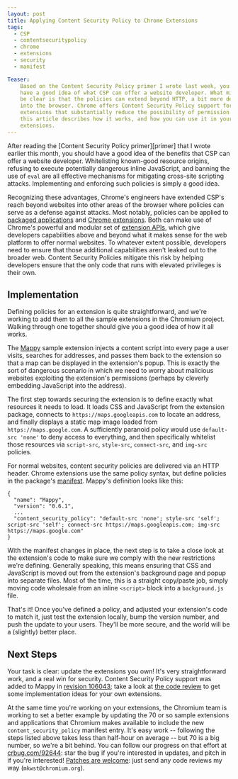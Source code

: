 ```yaml
---
layout: post
title: Applying Content Security Policy to Chrome Extensions
tags:
  - CSP
  - contentsecuritypolicy
  - chrome
  - extensions
  - security
  - manifest

Teaser:
    Based on the Content Security Policy primer I wrote last week, you should
    have a good idea of what CSP can offer a website developer. What might not
    be clear is that the policies can extend beyond HTTP, a bit more deeply
    into the browser. Chrome offers Content Security Policy support for
    extensions that substantially reduce the possibility of permission leakage;
    this article describes how it works, and how you can use it in your
    extensions.
---
```

After reading the [Content Security Policy primer][primer] that I wrote earlier this month, you should have a good idea of the benefits that CSP can offer a website developer. Whitelisting known-good resource origins, refusing to execute potentially dangerous inline JavaScript, and banning the use of `eval` are all effective mechanisms for mitigating cross-site scripting attacks. Implementing and enforcing such policies is simply a good idea.

Recognizing these advantages, Chrome's engineers have extended CSP's reach beyond websites into other areas of the browser where policies can serve as a defense against attacks. Most notably, policies can be applied to [packaged applications][pack] and [Chrome extensions][ext]. Both can make use of Chrome's powerful and modular set of [extension APIs][api], which give developers capabilities above and beyond what it makes sense for the web platform to offer normal websites. To whatever extent possible, developers need to ensure that those additional capabilities aren't leaked out to the broader web. Content Security Policies mitigate this risk by helping developers ensure that the only code that runs with elevated privileges is their own.

[pack]: http://code.google.com/chrome/extensions/apps.html
[ext]: http://code.google.com/chrome/extensions/index.html
[api]: http://code.google.com/chrome/extensions/api_index.html

## Implementation

Defining policies for an extension is quite straightforward, and we're working to add them to all the sample extensions in the Chromium project. Walking through one together should give you a good idea of how it all works.

The [Mappy][] sample extension injects a content script into every page a user visits, searches for addresses, and passes them back to the extension so that a map can be displayed in the extension's popup. This is exactly the sort of dangerous scenario in which we need to worry about malicious websites exploiting the extension's permissions (perhaps by cleverly embedding JavaScript into the address).

The first step towards securing the extension is to define exactly what resources it needs to load. It loads CSS and JavaScript from the extension package, connects to `https://maps.googleapis.com` to locate an address, and finally displays a static map image loaded from `https://maps.google.com`. A sufficiently paranoid policy would use `default-src 'none'` to deny access to everything, and then specifically whitelist those resources via `script-src`, `style-src`, `connect-src`, and `img-src` policies.

For normal websites, content security policies are delivered via an HTTP header. Chrome extensions use the same policy syntax, but define policies in the package's [manifest][]. Mappy's definition looks like this:

    {
      "name": "Mappy",
      "version": "0.6.1",
      ...
      "content_security_policy": "default-src 'none'; style-src 'self'; script-src 'self'; connect-src https://maps.googleapis.com; img-src https://maps.google.com"
    }

With the manifest changes in place, the next step is to take a close look at the extension's code to make sure we comply with the new restrictions we're defining. Generally speaking, this means ensuring that CSS and JavaScript is moved out from the extension's background page and popup into separate files. Most of the time, this is a straight copy/paste job, simply moving code wholesale from an inline `<script>` block into a `background.js` file.

That's it! Once you've defined a policy, and adjusted your extension's code to match it, just test the extension locally, bump the version number, and push the update to your users. They'll be more secure, and the world will be a (slightly) better place.

[manifest]: http://code.google.com/chrome/extensions/manifest.html
[Mappy]: http://src.chromium.org/viewvc/chrome/trunk/src/chrome/common/extensions/docs/examples/extensions/mappy/
[commit]: http://crrev.com/106043
[review]: http://codereview.chromium.org/8311007

## Next Steps

Your task is clear: update the extensions you own! It's very straightforward work, and a real win for security. Content Security Policy support was added to Mappy in [revision 106043][commit]; take a look at [the code review][review] to get some implementation ideas for your own extensions.

At the same time you're working on your extensions, the Chromium team is working to set a better example by updating the 70 or so sample extensions and applications that Chromium makes available to include the new `content_security_policy` manifest entry. It's easy work -- following the steps listed above takes less than half-hour on average -- but 70 is a big number, so we're a bit behind. You can follow our progress on that effort at [crbug.com/92644][92644]: star the bug if you're interested in updates, and pitch in if you're interested! [Patches are welcome][patch]: just send any code reviews my way (`mkwst@chromium.org`).

[92644]: http://crbug.com/92644
[patch]: http://www.chromium.org/developers/contributing-code
